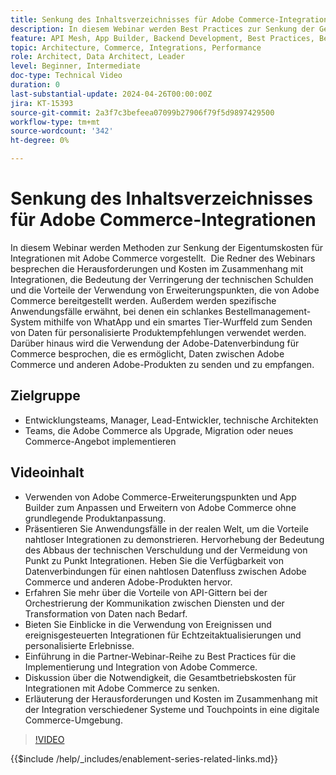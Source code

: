 ```yaml
---
title: Senkung des Inhaltsverzeichnisses für Adobe Commerce-Integrationen
description: In diesem Webinar werden Best Practices zur Senkung der Gesamtbetriebskosten für Integrationen mit Adobe Commerce erläutert. Er hebt die Herausforderungen herkömmlicher Integrationen hervor und hebt die Verwendung von Erweiterungspunkten und nativen Integrationen mit anderen Experience Cloud-Produkten hervor, um Kosten zu senken und den ROI zu steigern. Das Ziel besteht darin, das Produkt flexibel zu erweitern, ohne den Kern anzupassen, was die Wartung und Aktualisierung erleichtert.
feature: API Mesh, App Builder, Backend Development, Best Practices, Best Practices, Extensibility, Integration
topic: Architecture, Commerce, Integrations, Performance
role: Architect, Data Architect, Leader
level: Beginner, Intermediate
doc-type: Technical Video
duration: 0
last-substantial-update: 2024-04-26T00:00:00Z
jira: KT-15393
source-git-commit: 2a3f7c3befeea07099b27906f79f5d9897429500
workflow-type: tm+mt
source-wordcount: '342'
ht-degree: 0%

---
```



# Senkung des Inhaltsverzeichnisses für Adobe Commerce-Integrationen

In diesem Webinar werden Methoden zur Senkung der Eigentumskosten für Integrationen mit Adobe Commerce vorgestellt. &#x200B; Die Redner des Webinars besprechen die Herausforderungen und Kosten im Zusammenhang mit Integrationen, die Bedeutung der Verringerung der technischen Schulden und die Vorteile der Verwendung von Erweiterungspunkten, die von Adobe Commerce bereitgestellt werden. Außerdem werden spezifische Anwendungsfälle erwähnt, bei denen ein schlankes Bestellmanagement-System mithilfe von WhatApp und ein smartes Tier-Wurffeld zum Senden von Daten für personalisierte Produktempfehlungen verwendet werden.  Darüber hinaus wird die Verwendung der Adobe-Datenverbindung für Commerce besprochen, die es ermöglicht, Daten zwischen Adobe Commerce und anderen Adobe-Produkten zu senden und zu empfangen.

## Zielgruppe

* Entwicklungsteams, Manager, Lead-Entwickler, technische Architekten
* Teams, die Adobe Commerce als Upgrade, Migration oder neues Commerce-Angebot implementieren

## Videoinhalt

* Verwenden von Adobe Commerce-Erweiterungspunkten und App Builder zum Anpassen und Erweitern von Adobe Commerce ohne grundlegende Produktanpassung.
* Präsentieren Sie Anwendungsfälle in der realen Welt, um die Vorteile nahtloser Integrationen zu demonstrieren.
Hervorhebung der Bedeutung des Abbaus der technischen Verschuldung und der Vermeidung von Punkt zu Punkt Integrationen.
Heben Sie die Verfügbarkeit von Datenverbindungen für einen nahtlosen Datenfluss zwischen Adobe Commerce und anderen Adobe-Produkten hervor.
* Erfahren Sie mehr über die Vorteile von API-Gittern bei der Orchestrierung der Kommunikation zwischen Diensten und der Transformation von Daten nach Bedarf.
* Bieten Sie Einblicke in die Verwendung von Ereignissen und ereignisgesteuerten Integrationen für Echtzeitaktualisierungen und personalisierte Erlebnisse.
* Einführung in die Partner-Webinar-Reihe zu Best Practices für die Implementierung und Integration von Adobe Commerce.
* Diskussion über die Notwendigkeit, die Gesamtbetriebskosten für Integrationen mit Adobe Commerce zu senken.
* Erläuterung der Herausforderungen und Kosten im Zusammenhang mit der Integration verschiedener Systeme und Touchpoints in eine digitale Commerce-Umgebung.

>[!VIDEO](https://video.tv.adobe.com/v/3428768?learn=on)

{{$include /help/_includes/enablement-series-related-links.md}}
